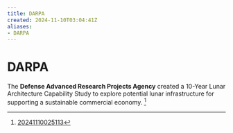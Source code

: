```yaml
---
title: DARPA
created: 2024-11-10T03:04:41Z
aliases:
- DARPA
---
```


# DARPA

The **Defense Advanced Research Projects Agency** created a 10-Year Lunar Architecture Capability Study to explore potential lunar infrastructure for supporting a sustainable commercial economy. [^1]

[^1]: [20241110025113](../entries/20241110025113.md)
